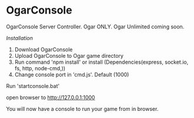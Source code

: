 # OgarConsole

OgarConsole Server Controller.
Ogar ONLY. Ogar Unlimited coming soon.

*Installation*

1. Download OgarConsole
2. Upload OgarConsole to Ogar game directory
3. Run command 'npm install' or install (Dependencies(express, socket.io, fs, http, node-cmd,))
4. Change console port in 'cmd.js'. Default (1000)

Run 'startconsole.bat'

open browser to http://127.0.0.1:1000

You will now have a console to run your game from in browser.
